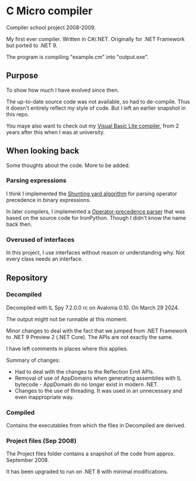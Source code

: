 # C Micro compiler

Compiler school project 2008-2009.

My first ever compiler. Written in C#/.NET. Originally for .NET Framework but ported to .NET 9.

The program is compiling "example.cm" into "output.exe". 

## Purpose

To show how much I have evolved since then.

The up-to-date source code was not available, so had to de-compile. Thus it doesn't entirely reflect my style of code. But I left an earlier snapshot in this repo.

You maye also want to check out my [Visual Basic Lite compiler](https://github.com/marinasundstrom/vb-lite-compiler), from 2 years after this when I was at university.

## When looking back

Some thoughts about the code. More to be added.

### Parsing expressions

I think I implemented the [Shunting yard algorithm](https://en.wikipedia.org/wiki/Shunting_yard_algorithm) for parsing operator precedence in binary expressions.

In later compilers, I implemented a [Operator-precedence parser](https://en.wikipedia.org/wiki/Operator-precedence_parser) that was based on the source code for IronPython. Though I didn't know the name back then.

### Overused of interfaces

In this project, I use interfaces without reason or understanding why. Not every class needs an interface.

## Repository

### Decompiled

Decompiled with IL Spy 7.2.0.0 rc on Avalonia 0.10. On March 29 2024.

The output might not be runnable at this moment.

Minor changes to deal with the fact that we jumped from .NET Framework to .NET 9 Preview 2 (.NET Core). The APIs are not exactly the same.

I have left comments in places where this applies.

Summary of changes:
* Had to deal with the changes to the Reflection Emit APIs.
* Removal of use of AppDomains when generating assemblies with IL bytecode - AppDomain do no longer exist in modern .NET.
* Changes to the use of threading. It was used in an unnecessary and even inappropriate way.

### Compiled

Contains the executables from which the files in Decompiled are derived. 

### Project files (Sep 2008)

The Project files folder contains a snapshot of the code from approx. September 2008. 

It has been upgraded to run on .NET 8 with minimal modifications.